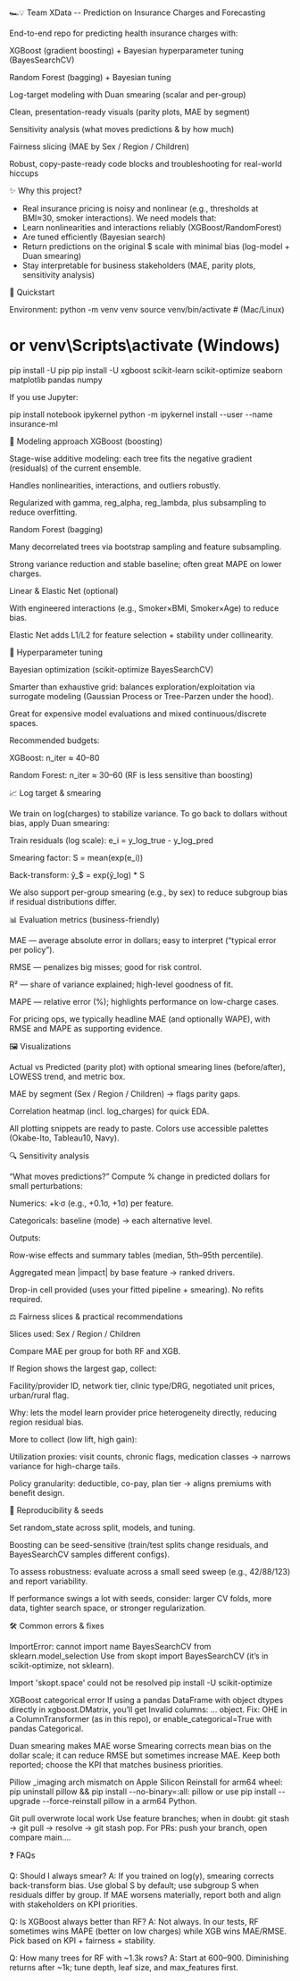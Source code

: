 🏎️💡 Team XData -- Prediction on Insurance Charges and Forecasting

End-to-end repo for predicting health insurance charges with:

XGBoost (gradient boosting) + Bayesian hyperparameter tuning (BayesSearchCV)

Random Forest (bagging) + Bayesian tuning

Log-target modeling with Duan smearing (scalar and per-group)

Clean, presentation-ready visuals (parity plots, MAE by segment)

Sensitivity analysis (what moves predictions & by how much)

Fairness slicing (MAE by Sex / Region / Children)

Robust, copy-paste-ready code blocks and troubleshooting for real-world hiccups



✨ Why this project?
 - Real insurance pricing is noisy and nonlinear (e.g., thresholds at BMI≈30, smoker interactions). We need models that:
 - Learn nonlinearities and interactions reliably (XGBoost/RandomForest)
 - Are tuned efficiently (Bayesian search)
 - Return predictions on the original $ scale with minimal bias (log-model + Duan smearing)
 - Stay interpretable for business stakeholders (MAE, parity plots, sensitivity analysis)


🚀 Quickstart

Environment:
python -m venv venv
source venv/bin/activate   # (Mac/Linux)
# or venv\Scripts\activate (Windows)

pip install -U pip
pip install -U xgboost scikit-learn scikit-optimize seaborn matplotlib pandas numpy


If you use Jupyter:

pip install notebook ipykernel
python -m ipykernel install --user --name insurance-ml


🧠 Modeling approach
XGBoost (boosting)

Stage-wise additive modeling: each tree fits the negative gradient (residuals) of the current ensemble.

Handles nonlinearities, interactions, and outliers robustly.

Regularized with gamma, reg_alpha, reg_lambda, plus subsampling to reduce overfitting.

Random Forest (bagging)

Many decorrelated trees via bootstrap sampling and feature subsampling.

Strong variance reduction and stable baseline; often great MAPE on lower charges.

Linear & Elastic Net (optional)

With engineered interactions (e.g., Smoker×BMI, Smoker×Age) to reduce bias.

Elastic Net adds L1/L2 for feature selection + stability under collinearity.

🎯 Hyperparameter tuning

Bayesian optimization (scikit-optimize BayesSearchCV)

Smarter than exhaustive grid: balances exploration/exploitation via surrogate modeling (Gaussian Process or Tree-Parzen under the hood).

Great for expensive model evaluations and mixed continuous/discrete spaces.

Recommended budgets:

XGBoost: n_iter ≈ 40–80

Random Forest: n_iter ≈ 30–60 (RF is less sensitive than boosting)

📈 Log target & smearing

We train on log(charges) to stabilize variance. To go back to dollars without bias, apply Duan smearing:

Train residuals (log scale): e_i = y_log_true - y_log_pred

Smearing factor: S = mean(exp(e_i))

Back-transform: ŷ_$ = exp(ŷ_log) * S

We also support per-group smearing (e.g., by sex) to reduce subgroup bias if residual distributions differ.

📊 Evaluation metrics (business-friendly)

MAE — average absolute error in dollars; easy to interpret (“typical error per policy”).

RMSE — penalizes big misses; good for risk control.

R² — share of variance explained; high-level goodness of fit.

MAPE — relative error (%); highlights performance on low-charge cases.

For pricing ops, we typically headline MAE (and optionally WAPE), with RMSE and MAPE as supporting evidence.

🖼️ Visualizations

Actual vs Predicted (parity plot) with optional smearing lines (before/after), LOWESS trend, and metric box.

MAE by segment (Sex / Region / Children) → flags parity gaps.

Correlation heatmap (incl. log_charges) for quick EDA.

All plotting snippets are ready to paste. Colors use accessible palettes (Okabe-Ito, Tableau10, Navy).

🔍 Sensitivity analysis

“What moves predictions?” Compute % change in predicted dollars for small perturbations:

Numerics: +k·σ (e.g., +0.1σ, +1σ) per feature.

Categoricals: baseline (mode) → each alternative level.

Outputs:

Row-wise effects and summary tables (median, 5th–95th percentile).

Aggregated mean |impact| by base feature → ranked drivers.

Drop-in cell provided (uses your fitted pipeline + smearing). No refits required.

⚖️ Fairness slices & practical recommendations

Slices used: Sex / Region / Children

Compare MAE per group for both RF and XGB.

If Region shows the largest gap, collect:

Facility/provider ID, network tier, clinic type/DRG, negotiated unit prices, urban/rural flag.

Why: lets the model learn provider price heterogeneity directly, reducing region residual bias.

More to collect (low lift, high gain):

Utilization proxies: visit counts, chronic flags, medication classes → narrows variance for high-charge tails.

Policy granularity: deductible, co-pay, plan tier → aligns premiums with benefit design.

🔁 Reproducibility & seeds

Set random_state across split, models, and tuning.

Boosting can be seed-sensitive (train/test splits change residuals, and BayesSearchCV samples different configs).

To assess robustness: evaluate across a small seed sweep (e.g., 42/88/123) and report variability.

If performance swings a lot with seeds, consider: larger CV folds, more data, tighter search space, or stronger regularization.

🛠️ Common errors & fixes

ImportError: cannot import name BayesSearchCV from sklearn.model_selection
Use from skopt import BayesSearchCV (it’s in scikit-optimize, not sklearn).

Import 'skopt.space' could not be resolved
pip install -U scikit-optimize

XGBoost categorical error
If using a pandas DataFrame with object dtypes directly in xgboost.DMatrix, you’ll get
Invalid columns: ... object.
Fix: OHE in a ColumnTransformer (as in this repo), or enable_categorical=True with pandas Categorical.

Duan smearing makes MAE worse
Smearing corrects mean bias on the dollar scale; it can reduce RMSE but sometimes increase MAE. Keep both reported; choose the KPI that matches business priorities.

Pillow _imaging arch mismatch on Apple Silicon
Reinstall for arm64 wheel:
pip uninstall pillow && pip install --no-binary=:all: pillow
or use pip install --upgrade --force-reinstall pillow in a arm64 Python.

Git pull overwrote local work
Use feature branches; when in doubt:
git stash → git pull → resolve → git stash pop.
For PRs: push your branch, open compare main...<your-branch>.

❓ FAQs

Q: Should I always smear?
A: If you trained on log(y), smearing corrects back-transform bias. Use global S by default; use subgroup S when residuals differ by group. If MAE worsens materially, report both and align with stakeholders on KPI priorities.

Q: Is XGBoost always better than RF?
A: Not always. In our tests, RF sometimes wins MAPE (better on low charges) while XGB wins MAE/RMSE. Pick based on KPI + fairness + stability.

Q: How many trees for RF with ~1.3k rows?
A: Start at 600–900. Diminishing returns after ~1k; tune depth, leaf size, and max_features first.